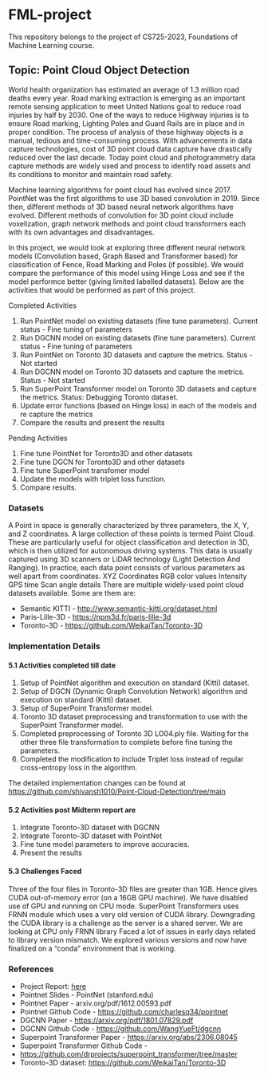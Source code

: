 # FML-project

This repository belongs to the project of CS725-2023, Foundations of Machine Learning course. 

## Topic: Point Cloud Object Detection

World health organization has estimated an average of 1.3 million road deaths every year. Road marking extraction is emerging as an important remote sensing application to meet United Nations goal to reduce road injuries by half by 2030. One of the ways to reduce Highway injuries is to ensure Road marking, Lighting Poles and Guard Rails are in place and in proper condition. The process of analysis of these highway objects is a manual, tedious and time-consuming process. With advancements in data capture technologies, cost of 3D point cloud data capture have drastically reduced over the last decade. Today point cloud and photogrammetry data capture methods are widely used and process to identify road assets and its conditions to monitor and maintain road safety. 

Machine learning algorithms for point cloud has evolved since 2017. PointNet was the first algorithms to use 3D based convolution in 2019. Since then, different methods of 3D based neural network algorithms have evolved. Different methods of convolution for 3D point cloud include voxelization, graph network methods and point cloud transformers each with its own advantages and disadvantages. 

In this project, we would look at exploring three different neural network models (Convolution based, Graph Based and Transformer based) for classification of Fence, Road Marking and Poles (if possible). We would compare the performance of this model using Hinge Loss and see if the model performce better (giving limited labelled datasets). Below are the activities that would be performed as part of this project.

Completed Activities

1. Run PointNet model on existing datasets (fine tune parameters). Current status - Fine tuning of parameters
2. Run DGCNN model on existing datasets (fine tune parameters). Current status - Fine tuning of parameters
3. Run PointNet on Toronto 3D datasets and capture the metrics. Status - Not started
4. Run DGCNN model on Toronto 3D datasets and capture the metrics. Status - Not started
5. Run SuperPoint Transformer model on Toronto 3D datasets and capture the metrics. Status: Debugging Toronto dataset.
6. Update error functions (based on Hinge loss) in each of the models and re capture the metrics
7. Compare the results and present the results

Pending Activities
1. Fine tune PointNet for Toronto3D and other datasets
2. Fine tune DGCN for Toronto3D and other datasets
3. Fine tune SuperPoint transfomer model
4. Update the models with triplet loss function.
5. Compare results.

   
### Datasets
A Point in space is generally characterized by three parameters, the X, Y, and Z coordinates. A large collection of these points is termed Point Cloud. These are particularly useful for object classification and detection in 3D, which is then utilized for autonomous driving systems. This data is usually captured using 3D scanners or LiDAR technology (Light Detection And Ranging). In practice, each data point consists of various parameters as well apart from coordinates.
XYZ Coordinates
RGB color values
Intensity
GPS time
Scan angle details
There are multiple widely-used point cloud datasets available. Some are them are:
- Semantic KITTI - http://www.semantic-kitti.org/dataset.html
- Paris-Lille-3D - https://npm3d.fr/paris-lille-3d 
- Toronto-3D - https://github.com/WeikaiTan/Toronto-3D 

### Implementation Details
#### 5.1 Activities completed till date
1. Setup of PointNet algorithm and execution on standard (Kitti) dataset.
2. Setup of DGCN (Dynamic Graph Convolution Network) algorithm and execution on standard (Kitti) dataset.
3. Setup of SuperPoint Transformer model.
4. Toronto 3D dataset preprocessing and transformation to use with the SuperPoint Transformer model.
5. Completed preprocessing of Toronto 3D LO04.ply file. Waiting for the other three file transformation to complete before fine tuning the parameters.
6. Completed the modification to include Triplet loss instead of regular cross-entropy loss in the algorithm.

The detailed implementation changes can be found at 
https://github.com/shivansh1010/Point-Cloud-Detection/tree/main

#### 5.2 Activities post Midterm report are
1. Integrate Toronto-3D dataset with DGCNN
2. Integrate Toronto-3D dataset with PointNet
3. Fine tune model parameters to improve accuracies.
4. Present the results

#### 5.3 Challenges Faced
Three of the four files in Toronto-3D files are greater than 1GB. Hence gives CUDA out-of-memory error (on a 16GB GPU machine). We have disabled use of GPU and running on CPU mode.
SuperPoint Transformers uses FRNN module which uses a very old version of CUDA library. Downgrading the CUDA library is a challenge as the server is a shared server. We are looking at CPU only FRNN library
Faced a lot of issues in early days related to library version mismatch. We explored various versions and now have finalized on a “conda” environment that is working.

### References
- Project Report: [here](https://docs.google.com/document/d/17OKdrrWXopel2GoBX1O-22-uBhzP_fFB9dWt9vmu528/edit)
- Pointnet Slides - PointNet (stanford.edu)
- Pointnet Paper - arxiv.org/pdf/1612.00593.pdf
- Pointnet Github Code - https://github.com/charlesq34/pointnet
- DGCNN Paper - https://arxiv.org/pdf/1801.07829.pdf
- DGCNN Github Code - https://github.com/WangYueFt/dgcnn
- Superpoint Transformer Paper - https://arxiv.org/abs/2306.08045
- Superpoint Transformer Github Code - 
- https://github.com/drprojects/superpoint_transformer/tree/master
- Toronto-3D dataset: https://github.com/WeikaiTan/Toronto-3D
